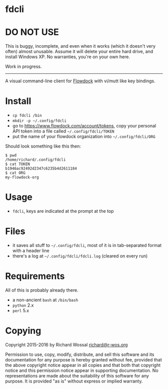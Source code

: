 # fdcli

# DO NOT USE

This is buggy, incomplete, and even when it works (which it doesn't very often)
almost unusable. Assume it will delete your entire hard drive, and install
Windows XP. No warranties, you're on your own here.

Work in progress.

---

A visual command-line client for [Flowdock](https://www.flowdock.com) with
vi/mutt like key bindings.

# Install

* `cp fdcli /bin`
* `mkdir -p ~/.config/fdcli`
* go to https://www.flowdock.com/account/tokens, copy your personal API token
  into a file called `~/.config/fdcli/TOKEN`
* put the name of your flowdock organization into `~/.config/fdcli/ORG`

Should look something like this then:

    $ pwd
    /home/richard/.config/fdcli
    $ cat TOKEN 
    b1946ac92492d2347c6235b4d2611184
    $ cat ORG 
    my-flowdock-org

# Usage

* `fdcli`, keys are indicated at the prompt at the top

# Files

* it saves all stuff to `~/.config/fdcli`, most of it is in tab-separated
  format with a header line
* there's a log at `~/.config/fdcli/fdcli.log` (cleared on every run)

# Requirements

All of this is probably already there.

* a non-ancient `bash` at `/bin/bash`
* `python` 2.x
* `perl` 5.x

# Copying

Copyright 2015-2016 by Richard Wossal <richard@r-wos.org>

Permission to use, copy, modify, distribute, and sell this software
and its documentation for any purpose is hereby granted without fee,
provided that the above copyright notice appear in all copies and
that both that copyright notice and this permission notice appear in
supporting documentation.  No representations are made about the
suitability of this software for any purpose.  It is provided "as
is" without express or implied warranty.
